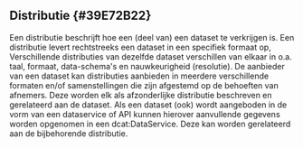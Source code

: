 ## Distributie {#39E72B22}
Een distributie beschrijft hoe een (deel van) een dataset te verkrijgen is. Een distributie levert rechtstreeks een dataset in een specifiek formaat op, Verschillende distributies van dezelfde dataset verschillen van elkaar in o.a. taal, formaat, data-schema's en nauwkeurigheid (resolutie).
De aanbieder van een dataset kan distributies aanbieden in meerdere verschillende formaten en/of samenstellingen die zijn afgestemd op de behoeften van afnemers. Deze worden elk als afzonderlijke distributie beschreven en gerelateerd aan de dataset.
Als een dataset (ook) wordt aangeboden in de vorm van een dataservice of API kunnen hierover aanvullende gegevens worden opgenomen in een <span style='background-color: #clear;'>dcat:DataService</span>. Deze kan worden gerelateerd aan de bijbehorende distributie.
<section data-include-format='markdown' data-include='056-access_service.md'></section>
<section data-include-format='markdown' data-include='058-access_URL.md'></section>
<section data-include-format='markdown' data-include='059-applicable_legislation.md'></section>
<section data-include-format='markdown' data-include='060-availability.md'></section>
<section data-include-format='markdown' data-include='061-byte_size.md'></section>
<section data-include-format='markdown' data-include='062-checksum.md'></section>
<section data-include-format='markdown' data-include='063-compression_format.md'></section>
<section data-include-format='markdown' data-include='064-conforms_to.md'></section>
<section data-include-format='markdown' data-include='065-description.md'></section>
<section data-include-format='markdown' data-include='066-documentation.md'></section>
<section data-include-format='markdown' data-include='067-download_URL.md'></section>
<section data-include-format='markdown' data-include='068-format.md'></section>
<section data-include-format='markdown' data-include='069-has_policy.md'></section>
<section data-include-format='markdown' data-include='070-language.md'></section>
<section data-include-format='markdown' data-include='071-license.md'></section>
<section data-include-format='markdown' data-include='072-linked_schemas.md'></section>
<section data-include-format='markdown' data-include='073-media_type.md'></section>
<section data-include-format='markdown' data-include='074-modification_date.md'></section>
<section data-include-format='markdown' data-include='075-packaging_format.md'></section>
<section data-include-format='markdown' data-include='076-release_date.md'></section>
<section data-include-format='markdown' data-include='077-rights.md'></section>
<section data-include-format='markdown' data-include='078-spatial_resolution.md'></section>
<section data-include-format='markdown' data-include='079-status.md'></section>
<section data-include-format='markdown' data-include='080-temporal_resolution.md'></section>
<section data-include-format='markdown' data-include='081-title.md'></section>
<section data-include-format='markdown' data-include='082-Voorbeelden.md'></section>
